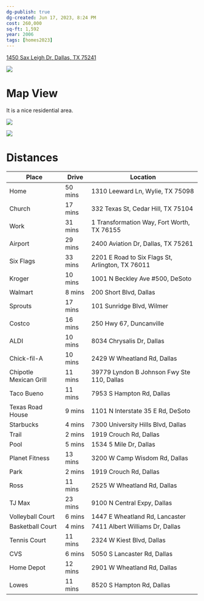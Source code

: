 ```yaml
---
dg-publish: true
dg-created: Jun 17, 2023, 8:24 PM
cost: 260,000
sq-ft: 1,592
year: 2006
tags: [homes2023]
---
```


[1450 Sax Leigh Dr, Dallas, TX 75241](https://www.zillow.com/homedetails/1450-Sax-Leigh-Dr-Dallas-TX-75241/80219618_zpid/?utm_source=email&utm_medium=email&utm_campaign=emo-SendToFriendHDP-image&rtoken=738da70f-e768-49c1-b720-e326f8071bc9~X1-ZUrg8jyg9x8fex_2uji6)

![](https://photos.zillowstatic.com/fp/07cc1e5e4caf815c12e3461bda495e22-cc_ft_1536.webp)

# Map View

It is a nice residential area.

![](https://i.imgur.com/VLKTaIG.png)

![](https://i.imgur.com/dlJ5Zbg.png)

# Distances

| Place                  | Drive   | Location                                         |
|------------------------|---------|--------------------------------------------------|
| Home                   | 50 mins | 1310 Leeward Ln, Wylie, TX 75098                 |
| Church                 | 17 mins | 332 Texas St, Cedar Hill, TX 75104               |
| Work                   | 31 mins | 1 Transformation Way, Fort Worth, TX 76155       |
| Airport                | 29 mins | 2400 Aviation Dr, Dallas, TX 75261               |
| Six Flags              | 33 mins | 2201 E Road to Six Flags St, Arlington, TX 76011 |
| Kroger                 | 10 mins | 1001 N Beckley Ave #500, DeSoto                  |
| Walmart                | 8 mins  | 200 Short Blvd, Dallas                           |
| Sprouts                | 17 mins | 101 Sunridge Blvd, Wilmer                        |
| Costco                 | 16 mins | 250 Hwy 67, Duncanville                          |
| ALDI                   | 10 mins | 8034 Chrysalis Dr, Dallas                        |
| Chick-fil-A            | 10 mins | 2429 W Wheatland Rd, Dallas                      |
| Chipotle Mexican Grill | 11 mins | 39779 Lyndon B Johnson Fwy Ste 110, Dallas       |
| Taco Bueno             | 11 mins | 7953 S Hampton Rd, Dallas                        |
| Texas Road House       | 9 mins  | 1101 N Interstate 35 E Rd, DeSoto                |
| Starbucks              | 4 mins  | 7300 University Hills Blvd, Dallas               |
| Trail                  | 2 mins  | 1919 Crouch Rd, Dallas                           |
| Pool                   | 5 mins  | 1534 5 Mile Dr, Dallas                           |
| Planet Fitness         | 13 mins | 3200 W Camp Wisdom Rd, Dallas                    |
| Park                   | 2 mins  | 1919 Crouch Rd, Dallas                           |
| Ross                   | 11 mins | 2525 W Wheatland Rd, Dallas                      |
| TJ Max                 | 23 mins | 9100 N Central Expy, Dallas                      |
| Volleyball Court       | 6 mins  | 1447 E Wheatland Rd, Lancaster                   |
| Basketball Court       | 4 mins  | 7411 Albert Williams Dr, Dallas                  |
| Tennis Court           | 11 mins | 2324 W Kiest Blvd, Dallas                        |
| CVS                    | 6 mins  | 5050 S Lancaster Rd, Dallas                      |
| Home Depot             | 12 mins | 2901 W Wheatland Rd, Dallas                      |
| Lowes                  | 11 mins | 8520 S Hampton Rd, Dallas                        |
